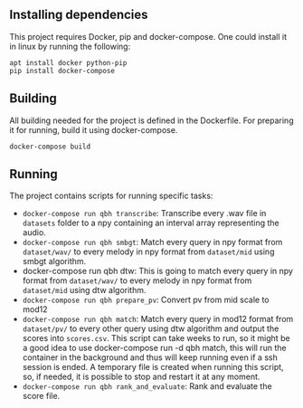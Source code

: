 ## Installing dependencies

This project requires Docker, pip and docker-compose. One could install it in linux by running the following:

```
apt install docker python-pip
pip install docker-compose
```

## Building

All building needed for the project is defined in the Dockerfile. For preparing it for running, build it using docker-compose.

```
docker-compose build
```

## Running

The project contains scripts for running specific tasks:

* `docker-compose run qbh transcribe`: Transcribe every .wav file in `datasets` folder to a npy containing an interval array representing the audio.
* `docker-compose run qbh smbgt`: Match every query in npy format from `dataset/wav/` to every melody in npy format from `dataset/mid` using smbgt algorithm.
* docker-compose run qbh dtw: This is going to match every query in npy format from `dataset/wav/` to every melody in npy format from `dataset/mid` using dtw algorithm.
* `docker-compose run qbh prepare_pv`: Convert pv from mid scale to mod12
* `docker-compose run qbh match`: Match every query in mod12 format from `dataset/pv/` to every other query using dtw algorithm and output the scores into `scores.csv`. This script can take weeks to run, so it might be a good idea to use docker-compose run -d qbh match, this will run the container in the background and thus will keep running even if a ssh session is ended. A temporary file is created when running this script, so, if needed, it is possible to stop
  and restart it at any moment.
* `docker-compose run qbh rank_and_evaluate`: Rank and evaluate the score file.
